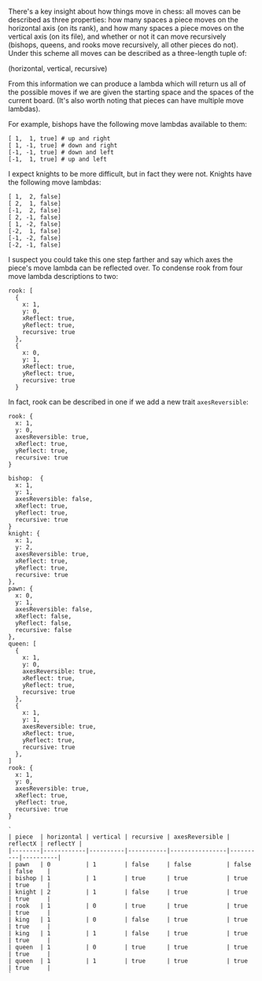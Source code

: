 There's a key insight about how things move in chess: all moves can be described
as three properties: how many spaces a piece moves on the horizontal axis (on
its rank), and how many spaces a piece moves on the vertical axis (on its file),
and whether or not it can move recursively (bishops, queens, and rooks move
recursively, all other pieces do not). Under this scheme all moves can be
described as a three-length tuple of:

(horizontal, vertical, recursive)

From this information we can produce a lambda which will return us all of the
possible moves if we are given the starting space and the spaces of the current
board. (It's also worth noting that pieces can have multiple move lambdas).

For example, bishops have the following move lambdas available to them:

```
[ 1,  1, true] # up and right
[ 1, -1, true] # down and right
[-1, -1, true] # down and left
[-1,  1, true] # up and left
```

I expect knights to be more difficult, but in fact they were not. Knights have
the following move lambdas:

```
[ 1,  2, false]
[ 2,  1, false]
[-1,  2, false]
[ 2, -1, false]
[ 1, -2, false]
[-2,  1, false]
[-1, -2, false]
[-2, -1, false]
```

I suspect you could take this one step farther and say which axes the piece's
move lambda can be reflected over. To condense rook from four move lambda
descriptions to two:

```
rook: [
  {
    x: 1,
    y: 0,
    xReflect: true,
    yReflect: true,
    recursive: true
  },
  {
    x: 0,
    y: 1,
    xReflect: true,
    yReflect: true,
    recursive: true
  }
```

In fact, rook can be described in one if we add a new trait `axesReversible`:

```
rook: {
  x: 1,
  y: 0,
  axesReversible: true,
  xReflect: true,
  yReflect: true,
  recursive: true
}
```

```
bishop:  {
  x: 1,
  y: 1,
  axesReversible: false,
  xReflect: true,
  yReflect: true,
  recursive: true
}
knight: {
  x: 1,
  y: 2,
  axesReversible: true,
  xReflect: true,
  yReflect: true,
  recursive: true
},
pawn: {
  x: 0,
  y: 1,
  axesReversible: false,
  xReflect: false,
  yReflect: false,
  recursive: false
},
queen: [
  {
    x: 1,
    y: 0,
    axesReversible: true,
    xReflect: true,
    yReflect: true,
    recursive: true
  },
  {
    x: 1,
    y: 1,
    axesReversible: true,
    xReflect: true,
    yReflect: true,
    recursive: true
  },
]
rook: {
  x: 1,
  y: 0,
  axesReversible: true,
  xReflect: true,
  yReflect: true,
  recursive: true
}

`
| piece  | horizontal | vertical | recursive | axesReversible | reflectX | reflectY |
|--------|------------|----------|-----------|----------------|----------|----------|
| pawn   | 0          | 1        | false     | false          | false    | false    |
| bishop | 1          | 1        | true      | true           | true     | true     |
| knight | 2          | 1        | false     | true           | true     | true     |
| rook   | 1          | 0        | true      | true           | true     | true     |
| king   | 1          | 0        | false     | true           | true     | true     |
| king   | 1          | 1        | false     | true           | true     | true     |
| queen  | 1          | 0        | true      | true           | true     | true     |
| queen  | 1          | 1        | true      | true           | true     | true     |
`
